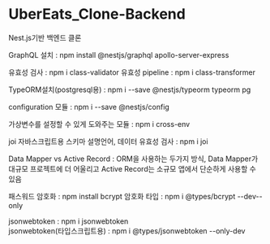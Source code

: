 # UberEats_Clone-Backend

Nest.js기반 백엔드 클론

GraphQL 설치 : npm install @nestjs/graphql apollo-server-express

유효성 검사 : npm i class-validator
유효성 pipeline : npm i class-transformer

TypeORM설치(postgresql용) : npm i --save @nestjs/typeorm typeorm pg

configuration 모듈 : npm i --save @nestjs/config

가상변수를 설정할 수 있게 도와주는 모듈 : npm i cross-env

joi 자바스크립트용 스키마 설명언어, 데이터 유효성 검사 : npm i joi

Data Mapper vs Active Record : ORM을 사용하는 두가지 방식, Data Mapper가 대규모 프로젝트에 더 어울리고 Active Record는 소규모 앱에서 단순하게 사용할 수 있음

패스워드 암호화 : npm install bcrypt
암호화 타입 : npm i @types/bcrypt --dev--only

jsonwebtoken : npm i jsonwebtoken  
jsonwebtoken(타입스크립트용) : npm i @types/jsonwebtoken --only-dev
